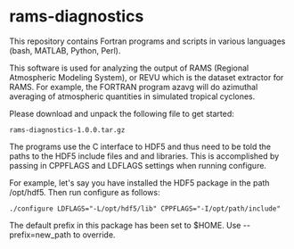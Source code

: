 # rams-diagnostics

This repository contains Fortran programs and scripts in various languages (bash, MATLAB, Python, Perl).

This software is used for analyzing the output of RAMS (Regional Atmospheric Modeling System), or REVU which is
the dataset extractor for RAMS. For example, the FORTRAN program azavg will do azimuthal averaging of atmospheric
quantities in simulated tropical cyclones.

Please download and unpack the following file to get started:

  ```rams-diagnostics-1.0.0.tar.gz```

The programs use the C interface to HDF5 and thus need to be told the paths to the HDF5 include files and
and libraries. This is accomplished by passing in CPPFLAGS and LDFLAGS settings when running configure.

For example, let's say you have installed the HDF5 package in the path /opt/hdf5. Then run configure
as follows:

  ```./configure LDFLAGS="-L/opt/hdf5/lib" CPPFLAGS="-I/opt/path/include"```

The default prefix in this package has been set to $HOME. Use --prefix=new_path to override.

